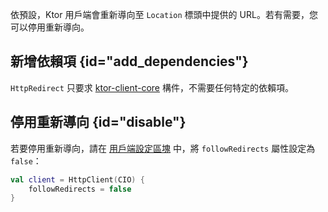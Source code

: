 [//]: # (title: 重新導向)

依預設，Ktor 用戶端會重新導向至 `Location` 標頭中提供的 URL。若有需要，您可以停用重新導向。

## 新增依賴項 {id="add_dependencies"}
`HttpRedirect` 只要求 [ktor-client-core](client-dependencies.md) 構件，不需要任何特定的依賴項。

## 停用重新導向 {id="disable"}

若要停用重新導向，請在 [用戶端設定區塊](client-create-and-configure.md#configure-client) 中，將 `followRedirects` 屬性設定為 `false`：

```kotlin
val client = HttpClient(CIO) {
    followRedirects = false
}
```